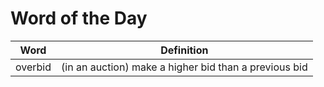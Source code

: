 # Word of the Day

|Word|Definition|
|---|---|
|overbid|(in an auction) make a higher bid than a previous bid|